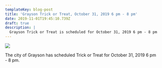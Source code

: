```yaml
---
templateKey: blog-post
title: 'Grayson Trick or Treat, October 31, 2019 6 pm - 8 pm'
date: 2019-11-01T19:45:10.739Z
draft: true
description: |
  Grayson Trick or Treat is scheduled for October 31, 2019 6 pm - 8 pm
---
```

![](/img/yikkdpqmt.jpg)

The city of Grayson has scheduled Trick or Treat for October 31, 2019 6 pm - 8 pm.
